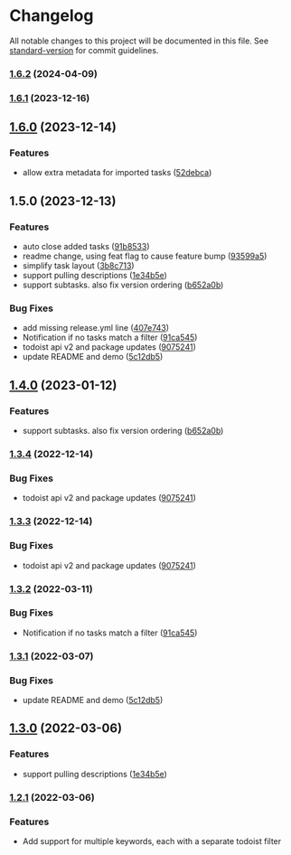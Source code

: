 # Changelog

All notable changes to this project will be documented in this file. See [standard-version](https://github.com/conventional-changelog/standard-version) for commit guidelines.

### [1.6.2](https://github.com/spinosae/obsidian-todoist-mover/compare/1.6.1...1.6.2) (2024-04-09)

### [1.6.1](https://github.com/spinosae/obsidian-todoist-mover/compare/1.6.0...1.6.1) (2023-12-16)

## [1.6.0](https://github.com/spinosae/obsidian-todoist-text/compare/1.5.0...1.6.0) (2023-12-14)


### Features

* allow extra metadata for imported tasks ([52debca](https://github.com/spinosae/obsidian-todoist-text/commit/52debcac4ac78f255671c94f8679abd4324a5ceb))

## 1.5.0 (2023-12-13)


### Features

* auto close added tasks ([91b8533](https://github.com/yanghua-ola/obsidian-todoist-text/commit/91b8533ca8e7b57a3bf825e93b88ba63c308d6ce))
* readme change, using feat flag to cause feature bump ([93599a5](https://github.com/yanghua-ola/obsidian-todoist-text/commit/93599a591d1498936a0d5284acc418edc1a0cc80))
* simplify task layout ([3b8c713](https://github.com/yanghua-ola/obsidian-todoist-text/commit/3b8c713fe288845a687122bf990d891d56b6d49c))
* support pulling descriptions ([1e34b5e](https://github.com/yanghua-ola/obsidian-todoist-text/commit/1e34b5ec67de3ba9721fa71a7506045e82c567de))
* support subtasks. also fix version ordering ([b652a0b](https://github.com/yanghua-ola/obsidian-todoist-text/commit/b652a0b17ddcbe0d2b4748bb49990fbd348af94e))


### Bug Fixes

* add missing release.yml line ([407e743](https://github.com/yanghua-ola/obsidian-todoist-text/commit/407e743a70e9a4e77e6b12391b4ad44a4bff56a1))
* Notification if no tasks match a filter ([91ca545](https://github.com/yanghua-ola/obsidian-todoist-text/commit/91ca54505fe551b875ad97e1c6f9fc9cbc0f2e57))
* todoist api v2 and package updates ([9075241](https://github.com/yanghua-ola/obsidian-todoist-text/commit/9075241206436d5c930e7872582158447f625a6d))
* update README and demo ([5c12db5](https://github.com/yanghua-ola/obsidian-todoist-text/commit/5c12db5c0ec40698dca688198acab19de2c09f9f))

## [1.4.0](https://github.com/wesmoncrief/obsidian-todoist-text/compare/1.3.4...1.4.0) (2023-01-12)


### Features

* support subtasks. also fix version ordering ([b652a0b](https://github.com/wesmoncrief/obsidian-todoist-text/commit/b652a0b17ddcbe0d2b4748bb49990fbd348af94e))

### [1.3.4](https://github.com/wesmoncrief/obsidian-todoist-text/compare/1.3.2...1.3.4) (2022-12-14)


### Bug Fixes

* todoist api v2 and package updates ([9075241](https://github.com/wesmoncrief/obsidian-todoist-text/commit/9075241206436d5c930e7872582158447f625a6d))

### [1.3.3](https://github.com/wesmoncrief/obsidian-todoist-text/compare/1.3.2...1.3.3) (2022-12-14)


### Bug Fixes

* todoist api v2 and package updates ([9075241](https://github.com/wesmoncrief/obsidian-todoist-text/commit/9075241206436d5c930e7872582158447f625a6d))

### [1.3.2](https://github.com/wesmoncrief/obsidian-todoist-text/compare/1.3.1...1.3.2) (2022-03-11)


### Bug Fixes

* Notification if no tasks match a filter ([91ca545](https://github.com/wesmoncrief/obsidian-todoist-text/commit/91ca54505fe551b875ad97e1c6f9fc9cbc0f2e57))

### [1.3.1](https://github.com/wesmoncrief/obsidian-todoist-text/compare/1.3.0...1.3.1) (2022-03-07)


### Bug Fixes

* update README and demo ([5c12db5](https://github.com/wesmoncrief/obsidian-todoist-text/commit/5c12db5c0ec40698dca688198acab19de2c09f9f))

## [1.3.0](https://github.com/wesmoncrief/obsidian-todoist-text/compare/1.2.1...1.3.0) (2022-03-06)


### Features

* support pulling descriptions ([1e34b5e](https://github.com/wesmoncrief/obsidian-todoist-text/commit/1e34b5ec67de3ba9721fa71a7506045e82c567de))

### [1.2.1](https://github.com/wesmoncrief/obsidian-todoist-text/compare/1.2.0...1.2.1) (2022-03-06)


### Features

* Add support for multiple keywords, each with a separate todoist filter
